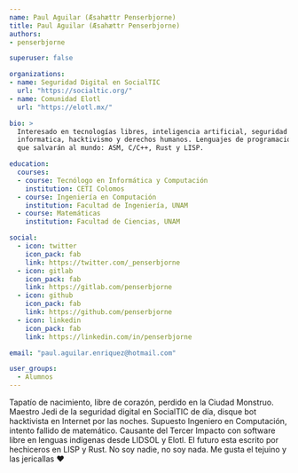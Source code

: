 ```yaml
---
name: Paul Aguilar (Æsahættr Penserbjorne)
title: Paul Aguilar (Æsahættr Penserbjorne)
authors:
- penserbjorne

superuser: false

organizations:
- name: Seguridad Digital en SocialTIC
  url: "https://socialtic.org/"
- name: Comunidad Elotl
  url: "https://elotl.mx/"

bio: >
  Interesado en tecnologías libres, inteligencia artificial, seguridad
  informatica, hacktivismo y derechos humanos. Lenguajes de programación
  que salvarán al mundo: ASM, C/C++, Rust y LISP.

education:
  courses:
  - course: Tecnólogo en Informática y Computación
    institution: CETI Colomos
  - course: Ingeniería en Computación
    institution: Facultad de Ingeniería, UNAM
  - course: Matemáticas
    institution: Facultad de Ciencias, UNAM

social:
  - icon: twitter
    icon_pack: fab
    link: https://twitter.com/_penserbjorne
  - icon: gitlab
    icon_pack: fab
    link: https://gitlab.com/penserbjorne
  - icon: github
    icon_pack: fab
    link: https://github.com/penserbjorne
  - icon: linkedin
    icon_pack: fab
    link: https://linkedin.com/in/penserbjorne

email: "paul.aguilar.enriquez@hotmail.com"

user_groups:
  - Alumnos
---
```


Tapatío de nacimiento, libre de corazón, perdido en la Ciudad
Monstruo. Maestro Jedi de la seguridad digital en SocialTIC de día,
disque bot hacktivista en Internet por las noches. Supuesto Ingeniero en
Computación, intento fallido de matemático. Causante del Tercer Impacto
con software libre en lenguas indígenas desde LIDSOL y Elotl. El futuro
esta escrito por hechiceros en LISP y Rust. No soy nadie, no soy nada.
Me gusta el tejuino y las jericallas :heart:
